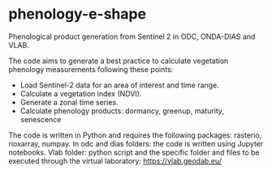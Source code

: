 # phenology-e-shape
Phenological product generation from Sentinel 2 in ODC, ONDA-DIAS and VLAB.

The code aims to generate a best practice to calculate vegetation phenology measurements following these points:
- Load Sentinel-2 data for an area of interest and time range.
- Calculate a vegetation index (NDVI).
- Generate a zonal time series.
- Calculate phenology products: dormancy, greenup, maturity, senescence

The code is written in Python and
requires the following packages: rasterio, rioxarray, numpay.
In odc and dias folders: the code is written using Jupyter notebooks.
Vlab folder:  python script and the specific folder and files to be executed through the virtual laboratory: https://vlab.geodab.eu/
